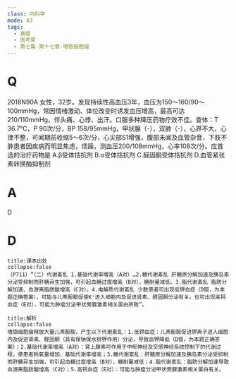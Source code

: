 ```yaml
---
class: 内科学
mode: A3
tags:
  - 真题
  - 医考帮
  - 第七篇-第十七章-嗜铬细胞瘤
---
```


# Q
2018N90A 女性，32岁。发现持续性高血压3年，血压为150～160/90～100mmHg，常因情绪激动、体位改变时诱发血压增高，最高可达210/110mmHg，伴头痛、心悸、出汗。口服多种降压药物疗效不佳。查体：T 36.7℃，P 90次/分，BP 158/95mmHg，甲状腺（-），双肺（-），心界不大，心律不整，可闻期前收缩5～6次/分，心尖部S1增强，腹部未闻及血管杂音，下肢不肿患者因疾病而明显焦虑，烦躁，测血压200/108mmHg，心率108次/分。应首选的治疗药物是
A.β受体拮抗剂
B.α受体拮抗剂
C.醛固酮受体拮抗剂
D.血管紧张素转换酶抑制剂

# A
D
# D
```ad-note
title:课本出处
collapse:false
（P711）“（二）代谢紊乱 1.基础代谢率增高（A对）…2.糖代谢紊乱 肝糖原分解加速及胰岛素分泌受抑制而肝糖异生加强，可引起血糖过度增高（B对），糖耐量减低。3.脂代谢紊乱 脂肪分解加速、血游离脂肪酸增高（C对）。4.电解质代谢紊乱 少数患者可出现低钾血症（D错，为本题正确答案），可能与儿茶酚胺促使K⁺进入细胞内及促进肾素、醛固酮分泌有关。也可出现高钙血症（E对），可能为肿瘤分泌甲状旁腺激素相关蛋白所致”。
```

```ad-summary
title:解析
collapse:false
嗜铬细胞瘤释放大量儿茶酚胺，产生以下代谢紊乱：1.低钾血症：儿茶酚胺促进钾离子进入细胞内及促进肾素、醛固酮（具有保钠保水排钾作用）分泌，导致血钾降低（D错，为本题正确答案）；2.基础代谢率增高（A对）：肾上腺素可作用于中枢神经及交感神经系统控制下的代谢过程，使患者耗氧量增加、基础代谢率增高；3.糖代谢紊乱：肝糖原分解加速及胰岛素分泌受抑制而肝糖异生加强，可引起血糖过度增高（B对），糖耐量减低；4.脂代谢紊乱：脂肪分解加速导致血游离脂肪酸增高（C对）；5.高钙血症（E对）：可能与肿瘤分泌甲状旁腺激素相关蛋白有关。
```

